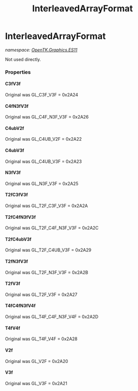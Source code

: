 ﻿---
title: InterleavedArrayFormat
---

# InterleavedArrayFormat
_namespace: [OpenTK.Graphics.ES11](N-OpenTK.Graphics.ES11.html)_

Not used directly.



### Properties

#### C3fV3f
Original was GL_C3F_V3F = 0x2A24
#### C4fN3fV3f
Original was GL_C4F_N3F_V3F = 0x2A26
#### C4ubV2f
Original was GL_C4UB_V2F = 0x2A22
#### C4ubV3f
Original was GL_C4UB_V3F = 0x2A23
#### N3fV3f
Original was GL_N3F_V3F = 0x2A25
#### T2fC3fV3f
Original was GL_T2F_C3F_V3F = 0x2A2A
#### T2fC4fN3fV3f
Original was GL_T2F_C4F_N3F_V3F = 0x2A2C
#### T2fC4ubV3f
Original was GL_T2F_C4UB_V3F = 0x2A29
#### T2fN3fV3f
Original was GL_T2F_N3F_V3F = 0x2A2B
#### T2fV3f
Original was GL_T2F_V3F = 0x2A27
#### T4fC4fN3fV4f
Original was GL_T4F_C4F_N3F_V4F = 0x2A2D
#### T4fV4f
Original was GL_T4F_V4F = 0x2A28
#### V2f
Original was GL_V2F = 0x2A20
#### V3f
Original was GL_V3F = 0x2A21

